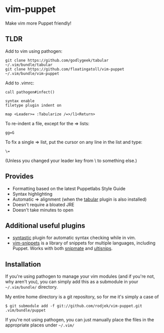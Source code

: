 vim-puppet
==========

Make vim more Puppet friendly!

TLDR
-----

Add to vim using pathogen:

    git clone https://github.com/godlygeek/tabular         ~/.vim/bundle/tabular
    git clone https://github.com/floatingatoll/vim-puppet  ~/.vim/bundle/vim-puppet

Add to .vimrc:

    call pathogen#infect()

    syntax enable
    filetype plugin indent on

    map <Leader>= :Tabularize /=>/l1<Return>

To re-indent a file, except for the => lists:

    gg=G

To fix a single => list, put the cursor on any line in the list and type:

    \=

(Unless you changed your leader key from \ to something else.)

Provides
--------

  * Formatting based on the latest Puppetlabs Style Guide
  * Syntax highlighting
  * Automatic => alignment (when the
    [tabular](https://github.com/godlygeek/tabular) plugin is also installed)
  * Doesn't require a bloated JRE
  * Doesn't take minutes to open

Additional useful plugins
-------------------------

 * [syntastic](https://github.com/scrooloose/syntastic) plugin for automatic
   syntax checking while in vim.
 * [vim-snippets](https://github.com/honza/vim-snippets) is a library of
   snippets for multiple languages, including Puppet. Works with both
   [snipmate](https://github.com/garbas/vim-snipmate) and
   [ultisnips](https://github.com/SirVer/ultisnips).

Installation
------------

If you're using pathogen to manage your vim modules (and if you're not, why
aren't you), you can simply add this as a submodule in your `~/.vim/bundle/`
directory.

My entire home directory is a git repository, so for me it's simply a case of

    $ git submodule add -f git://github.com/rodjek/vim-puppet.git .vim/bundle/puppet

If you're not using pathogen, you can just manually place the files in the
appropriate places under `~/.vim/`
